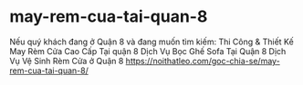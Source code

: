 # may-rem-cua-tai-quan-8
Nếu quý khách đang ở Quận 8 và đang muốn tìm kiếm:  Thi Công &amp; Thiết Kế May Rèm Cửa Cao Cấp Tại quận 8 Dịch Vụ Bọc Ghế Sofa Tại Quận 8 Dịch Vụ Vệ Sinh Rèm Cửa ở Quận 8  https://noithatleo.com/goc-chia-se/may-rem-cua-tai-quan-8/
